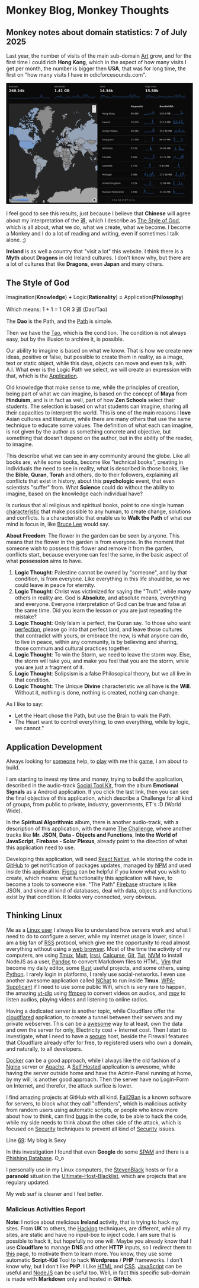 # Monkey Blog, Monkey Thoughts

## Monkey notes about domain statistics: 7 of July 2025

Last year, the number of visits of the main sub-domain [Art](https://art.odicforcesounds.com) grow, and for the first time I could rich **Hong Kong**, which in the aspect of how many visits I get per month, the number is bigger then **USA**, that was for long time, the first on "how many visits I have in odicforcesounds.com". 

![Statistics](./images/website_stats_2025_july.png)

I feel good to see this results, just because I believe that **Chinese** will agree about my interpretation of the 道, which I describe as [The Style of God](https://art.odicforcesounds.com/pages/YinYang/Dao/index.html), which is all about, what we do, what we create, what we become. I become a Monkey and I do a lot of reading and writing, even if sometimes I talk alone. ;)

**Ireland** is as well a country that "visit a lot" this website. I think there is a **Myth** about **Dragons** in old Ireland cultures. I don't know why, but there are a lot of cultures that like **Dragons**, even **Japan** and many others.

## The Style of God

Imagination(**Knowledge**) **+** Logic(**Rationality**) **=** Application(**Philosophy**)

Which means: 1 + 1 = 1 OR 3 道 (Dao/Tao)

The **Dao** is the Path, and the [Path](https://art.odicforcesounds.com/pages/Data/Audio/Dao_Expression/tracks/03_Path_of_the_Sun_Keepers/index.html) is simple.

Then we have the [Tao](https://art.odicforcesounds.com/pages/YinYang/Tao/index.html), which is the condition. 
The condition is not always easy, but by the illusion to archive it, is possible.

Our ability to imagine is based on what we know. 
That is how we create new ideas, positive or false, but possible to create them in reality, as a image, text or static object, while this days, objects can move and even talk, with A.I. 
What ever is the Logic Path we select, we will create an expression with that, which is the [Application](https://wiki.odicforcesounds.com). 

Old knowledge that make sense to me, while the principles of creation, being part of what we can imagine, is based on the concept of **Maya** from **Hinduism**, and is in fact as well, part of how **Zen Schools** select their students. The selection is based on what students can imagine, sharing all their capacities to interpret the world. This is one of the main reasons I **love** Asian cultures and literature, while there are many others that use the same technique to educate some values. The definition of what each can imagine, is not given by the author as something concrete and objective, but something that doesn't depend on the author, but in the ability of the reader, to imagine. 

This describe what we can see in any community around the globe. Like all books are, while some books, become like "technical books", creating in individuals the need to see in reality, what is described in those books, like the **Bible**, **Quran**, **Torah** and others, do to their followers, explaining all conflicts that exist in history, about this **psychologic** event, that even scientists "suffer" from. What **Science** could do without the ability to imagine, based on the knowledge each individual have? 

Is curious that all religious and spiritual books, point to one single human [characteristic](https://art.odicforcesounds.com/pages/Data/Audio/Path_Of_Shields/tracks/03_The_Possession_of_Will/index.html) that make possible to any human, to create change, solutions and conflicts. Is a characteristic that enable us to **Walk the Path** of what our mind is focus in, like [Bruce Lee](https://art.odicforcesounds.com/pages/Data/Audio/Only_Tributes/tracks/03_Bruce_Lee/index.html) would say. 

**About Freedom**: The flower in the garden can be seen by anyone. This means that the flower in the garden is from everyone. In the moment that someone wish to possess this flower and remove it from the garden, conflicts start, because everyone can feel the same, in the basic aspect of what **possession** aims to have. 

1. **Logic Thought**: Palestine cannot be owned by "someone", and by that condition, is from everyone. Like everything in this life should be, so we could leave in peace for eternity.
2. **Logic Thought**: Christ was victimized for saying the "Truth", while many others in reality are. God is **Absolute**, and absolute means, everything and everyone. Everyone interpretation of God can be true and false at the same time. Did you learn the lesson or you are just repeating the mistake?
3. **Logic Thought**: Only Islam is perfect, the Quran say. To those who want [perfection](https://art.odicforcesounds.com/pages/Data/Audio/Deep_Random_Meanings/tracks/06_Perfection/index.html), please go into that perfect land, and leave those cultures that contradict with yours, or embrace the new, is what anyone can do, to live in peace, within any community, is by believing and sharing, those commum and cultural practices together.
4. **Logic Thought**: To win the Storm, we need to leave the storm way. Else, the storm will take you, and make you feel that you are the storm, while you are just a fragment of it.
5. **Logic Thought**: Solipsism is a false Philosopical theory, but we all live in that condition.
6. **Logic Thought**: The Unique **Divine** characteristic we all have is the **Will**. Without it, nothing is done, nothing is created, nothing can change.

As I like to say:

- Let the Heart chose the Path, but use the Brain to walk the Path.
- The Heart want to control everything, to own everything, while by logic, we cannot."

## Application Development

Always looking for [someone](https://book.odicforcesounds.com) help, to [play](https://play.odicforcesounds.com) with me this [game](https://art.odicforcesounds.com/pages/Data/Audio/Emotional_Signals/tracks/10_The_Game_Project/index.html), I am about to build.

I am starting to invest my time and money, trying to build the application, described in the audio-track [Social Tool Kit](https://art.odicforcesounds.com/pages/YinYang/Dao/login/index.html), from the album **Emotional Signals** as a Android application. If you click the last link, then you can see the final objective of this application, which describe a Challenge for all kind of groups, from public to private, industry, governments, ET's :D (World Wide).

In the **Spiritual Algorithmic** album, there is another audio-track, with a description of this application, with the name [The Challenge](https://art.odicforcesounds.com/pages/Data/Audio/Spiritual_Algorithmic/tracks/01_The_Challenge/index.html), where another tracks like **Mr. JSON**, **Data - Objects and Functions**, **Into the World of JavaScript**, **Firebase - Solar Plexus**, already point to the direction of what this application need to use. 

Developing this application, will need [React Native](https://reactnative.dev/), while storing the code in [GitHub](https://github.com/) to get notification of packages updates, managed by [NPM](https://www.npmjs.com/) and used inside this application. [Figma](https://www.figma.com/) can be helpful if you know what you wish to create, which means: what functionality this application will have, to become a tools to someone else. "The Path" [Firebase](https://firebase.google.com/) structure is like JSON, and since all kind of databases, deal with data, objects and functions exist by that condition. It looks very connected, very obvious.

## Thinking Linux

Me as a [Linux user](./blog/index.md) I always like to understand how servers work and what I need to do to configure a server, while my internet usage is lower, since I am a big fan of [RSS](./blog/newsboat/urls.md) protocol, which give me the opportunity to read almost everything without using a [web browser](./blog/linux/w3m.md). Most of the time the activity of my computers, are using [Tmux](./blog/linux/tmux.md), [Mutt](./blog/linux/mutt.md), [Irssi](./blog/linux/irssi.md), [Calcurse](./blog/linux/calcurse.md), [Git](./blog/linux/git.md), [Tut](./blog/linux/tut.md), [NVM](./blog/linux/nvm.md) to install NodeJS as a user, [Pandoc](./blog/linux/pandoc.md) to convert Markdown files to HTML, [Vim](./blog/linux/vim.md) that become my daily editor, some [Rust](./blog/linux/rust.md) useful projects, and some others, using [Python](./blog/linux/python.md). I rarely login in platforms, I rarely use social-networks. I even use another awesome application called [NChat](https://github.com/d99kris/nchat) to run inside **Tmux**. [WPA-Supplicant](./blog/linux/wpa_supplicant.md) if I need to use some public Wifi, which is very rare to happen, the amazing [yt-dlp](https://github.com/yt-dlp/yt-dlp) using [ffmpeg](./blog/linux/ffmpeg.md) to convert videos on audios, and [mpv](https://mpv.io/) to listen audios, playing videos and listening to online radios. 

Having a dedicated server is another topic, while Cloudflare offer the [cloudflared](https://github.com/cloudflare/cloudflared) application, to create a tunnel between their servers and my private webserver. This can be a [awesome](./blog/awesome/README.md) way to at least, own the data and own the server for only, Electricity cost + Internet cost. Then I start to investigate, what I need to have a [secure](./blog/linux/permissions.md) host, beside the Firewall features that Cloudflare already offer for free, to registered users who own a domain, and naturally, to all developers.

[Docker](https://www.docker.com/) can be a good approach, while I always like the old fashion of a [Nginx](https://github.com/mitchellkrogza/nginx-ultimate-bad-bot-blocker) server or [Apache](https://github.com/mitchellkrogza/apache-ultimate-bad-bot-blocker). A [Self Hosted](https://github.com/awesome-selfhosted/awesome-selfhosted) application is awesome, while having the server outside home and have the Admin-Panel running at home, by my will, is another good approach. Then the server have no Login-Form on Internet, and therefor, the attack surfice is lower.

 I find amazing projects at GitHub with all kind. [Fail2Ban](https://github.com/mitchellkrogza/Fail2Ban-Blacklist-JAIL-for-Repeat-Offenders-with-Perma-Extended-Banning) is a known software for servers, to block what they call "offenders", which is malicious activity from random users using automatic scripts, or people who know more about how to think, can find [bugs](./blog/awesome/files/Security/Offensive/ABBT.md) in the code, to be able to hack the code, while my side needs to think about the other side of the attack, which is focused on [Security](./blog/awesome/files/Security/Defensive/ASH.md) techniques to prevent all kind of [Security](./blog/awesome/files/Security/Defensive/ATDH.md) issues.


Line [69](https://art.odicforcesounds.com/pages/Data/Audio/Path_Of_Shields/tracks/15_69/index.html): My blog is Sexy

In this investigation I found that even **Google** do some [SPAM](https://github.com/mitchellkrogza/Stop.Google.Analytics.Ghost.Spam.HOWTO) and there is a [Phishing Database](https://github.com/Phishing-Database/Phishing.Database). O_o

I personally use in my Linux computers, the [StevenBlack](https://github.com/StevenBlack/hosts) hosts or for a **paranoid** situation the [Ultimate-Host-Blacklist](https://github.com/Ultimate-Hosts-Blacklist/Ultimate.Hosts.Blacklist), which are projects that are regulary updated.

My web surf is cleaner and I feel better.

### Malicious Activities Report 

**Note**: I notice about melicious **Ireland** activity, that is trying to hack my sites. From **UK** to others, the [Hacking](https://art.odicforcesounds.com/pages/Data/Audio/Emotional_Signals/tracks/12_Hacking_Festival/index.html) techniques, are different, while all my sites, are static and have no input-box to inject code. I am sure that is possible to hack it, but hopefully no one will. Maybe you already know that I use **Cloudflare** to manage **DNS** and other **HTTP** inputs, so I redirect them to [this](https://blog.odicforcesounds.com/blog/awesome/files/Security/Offensive/ABBT.html) page, to motivate them to learn more. You know, they use some automatic **Script-Kid** Tool to hack **Wordpress** / **PHP** frameworks. I don't know why, but I don't like **PHP**. I Like [HTML](./blog/web/html.md) and [CSS](./blog/web/css.md). [JavaScript](./blog/web/javascript.md) can be useful and [NodeJS](./blog/web/nodejs.md) can be useful too. Well, in fact this specific sub-domain is made with **Markdown** only and hosted in **GitHub**.
